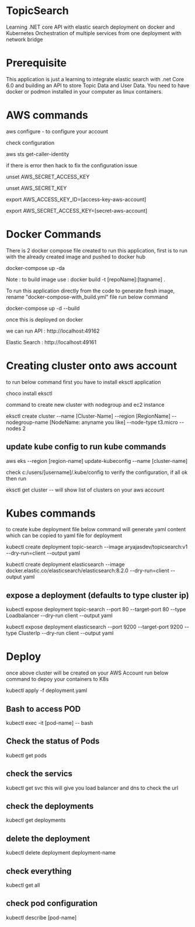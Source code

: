 # TopicSearch
Learning .NET core API with elastic search deployment on docker and Kubernetes
Orchestration of multiple services from one deployment with network bridge

# Prerequisite
This application is just a learning to integrate elastic search with .net Core 6.0 and building an API to store Topic Data and User Data. You need to have docker or podmon installed in your computer as linux containers.

# AWS commands
aws configure - to configure your account 

check configuration 

  aws sts get-caller-identity
  
  if there is error then hack to fix the configuration issue
  
  unset AWS_SECRET_ACCESS_KEY
  
  unset AWS_SECRET_KEY

  export AWS_ACCESS_KEY_ID=[access-key-aws-account]
  
  export AWS_SECRET_ACCESS_KEY=[secret-aws-account]


# Docker Commands

There is 2 docker compose file created to run this application, first is to run with the already created image and pushed to docker hub

docker-compose up -da

Note : to build image use : docker build -t [repoName]:[tagname] .

To run this application directly from the code to generate fresh image, rename "docker-compose-with_build.yml" file run below command

docker-compose up -d --build

once this is deployed on docker 

we can run API : http://localhost:49162

Elastic Search : http://localhost:49161

# Creating cluster onto aws account
to run below command first you have to install eksctl application

choco install eksctl

command to create new cluster with nodegroup and ec2 instance

eksctl create cluster --name [Cluster-Name] --region [RegionName] --nodegroup-name [NodeName: anyname you like] --node-type t3.micro --nodes 2

## update kube config to run kube commands
aws eks --region [region-name] update-kubeconfig --name [cluster-name]

check c:/users/[username]/.kube/config to verify the configuration, if all ok then run

eksctl get cluster -- will show list of clusters on your aws account

# Kubes commands
to create kube deployment file below command will generate yaml content which can be copied to yaml file for deployment

kubectl create deployment topic-search --image aryajasdev/topicsearch:v1 --dry-run=client --output yaml

kubectl create deployment elasticsearch --image docker.elastic.co/elasticsearch/elasticsearch:8.2.0  --dry-run=client --output yaml

## expose a deployment (defaults to type cluster ip)

kubectl expose deployment topic-search --port 80 --target-port 80 --type Loadbalancer --dry-run client --output yaml

kubectl expose deployment elasticsearch --port 9200 --target-port 9200 --type ClusterIp --dry-run client --output yaml

# Deploy
once above cluster will be created on your AWS Account run below command to depoy your containers to K8s

kubectl apply -f deployment.yaml

## Bash to access POD
kubectl exec -it [pod-name] -- bash

## Check the status of Pods
kubectl get pods

## check the servics
kubectl get svc
this will give you load balancer and dns to check the url

## check the deployments
kubectl get deployments

## delete the deployment
kubectl delete deployment deployment-name

## check everything
kubectl get all

## check pod configuration
kubectl describe [pod-name]
